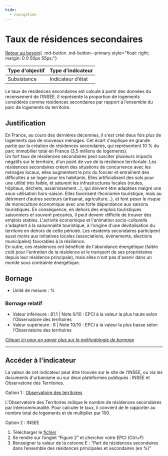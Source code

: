 ```yaml
---
hide:
  - navigation
---
```


# Taux de résidences secondaires 

[Retour au besoin](https://konsilion.github.io/diag360/pages/besoins/bv3){ .md-button .md-button--primary style="float: right; margin: 0 0 50px 55px;"}

|Type d'objectif|Type d'indicateur|
|--|--|
|Subsistance|Indicateur d’état|

Le taux de résidences secondaires est calculé à partir des données du recensement de l’INSEE.  Il  représente  la  proportion  de  logements  considérés  comme  résidences secondaires par rapport à l’ensemble du parc de logements du territoire. 

## Justification

En France, au cours des dernières décennies, il s'est créé deux fois plus de logements que  de  nouveaux  ménages.  Cet  écart  s'explique  en  grande  partie  par  la création de résidences secondaires, qui représentent 10 % du parc immobilier total en France (3,5 millions de logements).  
Un fort taux de résidences secondaires peut susciter plusieurs impacts négatifs sur le territoire,  d'un  point  de  vue  de  la  résilience  territoriale.  Les  résidences  secondaires créent  des  situations  de  concurrence  avec  les  ménages  locaux,  elles  augmentent  le prix  du  foncier  et  entraînent  des  difficultés  à  se  loger  pour  les  habitants.  Elles artificialisent des sols pour une utilité très faible, et saturent les infrastructures locales (routes,  hôpitaux,  déchets,  assainissement…),  qui doivent être adaptées malgré une sous-utilisation hors-saison.
Elles favorisent l’économie touristique, mais au détriment d’autres secteurs (artisanat, agriculture…),  et  font  peser  le  risque  de  monoculture  économique  avec  une  forte dépendance  aux  saisons  touristiques.  En  conséquence,  en  dehors  des  emplois touristiques  saisonniers  et  souvent  précaires,  il  peut  devenir  difficile  de  trouver  des emplois  stables.  L'activité  économique  et  l'animation  socio-culturelle s'adaptent à la saisonnalité  touristique,  à  l'origine  d'une  dévitalisation  du  territoire  en  dehors  de cette période. Les résidents secondaires participent aussi moins aux initiatives locales (associations, événements, élections municipales) favorables à la résilience.  
En  outre,  ces  résidences  ont  bénéficié  de  l'abondance énergétique (faible coût pour l'entretien  de  la  résidence  et  le  transport  de  ses  propriétaires  depuis leur résidence principale), mais elles n'ont pas d'avenir dans un monde sous contrainte énergétique.  

## Bornage

* Unité de mesure : %

### Bornage relatif

* Valeur inférieure : 81.1 | Note 0/10 : EPCI à la valeur la plus haute selon l'Observatoire des territoires
* Valeur supérieure : 8 | Note 10/10 : EPCI à la valeur la plus basse selon l'Observatoire des territoires
  
*[Cliquer ici pour en savoir plus sur la méthodologie de bornage](https://konsilion.github.io/diag360/pages/indicateurs/methode_bornage)*

---

## Accéder à l'indicateur

La  valeur  de  cet  indicateur  peut  être  trouvée  sur  le  site  de  l'INSEE,  ou  via  les documents  d'urbanisme  ou  sur  deux  plateformes  publiques  :  INSEE  et  Observatoire des Territoires. 
 
Option 1 : [Observatoire des territoires](https://www.observatoire-des-territoires.gouv.fr/nombre-de-residences-secondaires)  

L'Observatoire  des  Territoires  indique  le  nombre  de  résidences  secondaires  par intercommunalité. Pour calculer le taux, il convient de le rapporter au nombre total de logements et de multiplier par 100.  

Option 2 : INSEE 
1. Télécharger le [fichier](https://www.insee.fr/fr/statistiques/fichier/5416748/IP1871.xlsx)
1. Se rendre sur l’onglet “Figure 2” et chercher votre EPCI (Ctrl+F) 
1. Renseigner  la  valeur  de  la  colonne  E   :  “Part  de  résidences secondaires dans l’ensemble des résidences principales et secondaires (en %)” 
